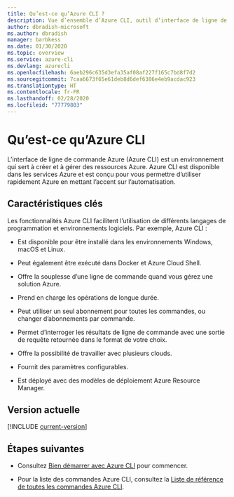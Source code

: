 ```yaml
---
title: Qu’est-ce qu’Azure CLI ?
description: Vue d’ensemble d’Azure CLI, outil d’interface de ligne de commande conçu pour créer et gérer des ressources Azure maintenant disponibles dans les environnements Windows, macOS et Linux.
author: dbradish-microsoft
ms.author: dbradish
manager: barbkess
ms.date: 01/30/2020
ms.topic: overview
ms.service: azure-cli
ms.devlang: azurecli
ms.openlocfilehash: 6aeb296c635d3efa35af08af227f165c7bd8f7d2
ms.sourcegitcommit: 7caa6673f65e61deb8d6def6386e4eb9acdac923
ms.translationtype: HT
ms.contentlocale: fr-FR
ms.lasthandoff: 02/28/2020
ms.locfileid: "77779803"
---
```

# <a name="what-is-azure-cli"></a>Qu’est-ce qu’Azure CLI

L’interface de ligne de commande Azure (Azure CLI) est un environnement qui sert à créer et à gérer des ressources Azure.  Azure CLI est disponible dans les services Azure et est conçu pour vous permettre d’utiliser rapidement Azure en mettant l’accent sur l’automatisation.

## <a name="key-characteristics"></a>Caractéristiques clés

Les fonctionnalités Azure CLI facilitent l’utilisation de différents langages de programmation et environnements logiciels.  Par exemple, Azure CLI :

- Est disponible pour être installé dans les environnements Windows, macOS et Linux.

- Peut également être exécuté dans Docker et Azure Cloud Shell.
- Offre la souplesse d’une ligne de commande quand vous gérez une solution Azure.

- Prend en charge les opérations de longue durée.
- Peut utiliser un seul abonnement pour toutes les commandes, ou changer d’abonnements par commande.
- Permet d’interroger les résultats de ligne de commande avec une sortie de requête retournée dans le format de votre choix.
- Offre la possibilité de travailler avec plusieurs clouds.
- Fournit des paramètres configurables.
- Est déployé avec des modèles de déploiement Azure Resource Manager.

## <a name="current-version"></a>Version actuelle

[!INCLUDE [current-version](includes/current-version.md)]

## <a name="next-steps"></a>Étapes suivantes

- Consultez [Bien démarrer avec Azure CLI](get-started-with-azure-cli.md) pour commencer.

- Pour la liste des commandes Azure CLI, consultez la [Liste de référence de toutes les commandes Azure CLI](/cli/azure/reference-index).
